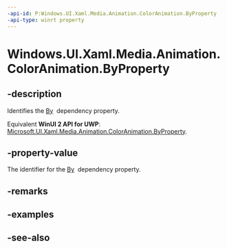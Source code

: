 ```yaml
---
-api-id: P:Windows.UI.Xaml.Media.Animation.ColorAnimation.ByProperty
-api-type: winrt property
---
```


<!-- Property syntax
public Windows.UI.Xaml.DependencyProperty ByProperty { get; }
-->

# Windows.UI.Xaml.Media.Animation.ColorAnimation.ByProperty

## -description
Identifies the [By](coloranimation_by.md)  dependency property.

Equivalent **WinUI 2 API for UWP**: [Microsoft.UI.Xaml.Media.Animation.ColorAnimation.ByProperty](/windows/winui/api/microsoft.ui.xaml.media.animation.coloranimation.byproperty).

## -property-value
The identifier for the [By](coloranimation_by.md)  dependency property.

## -remarks

## -examples

## -see-also
